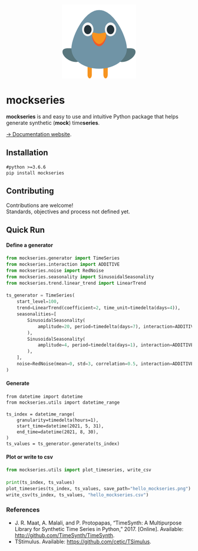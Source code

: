 <p align="center">
  <img src="https://github.com/cyrilou242/mockseries/blob/main/website/static/img/mockingbird200.png">
</p>

# mockseries
**mockseries** is and easy to use and intuitive  Python package that helps generate synthetic (**mock**) time**series**.

[-> Documentation website](https://mockseries.catheu.tech/docs/intro).


## Installation  
    
    #python >=3.6.6 
    pip install mockseries
    
## Contributing
Contributions are welcome!   
Standards, objectives and process not defined yet.
    
## Quick Run

#### Define a generator

```python
from mockseries.generator import TimeSeries
from mockseries.interaction import ADDITIVE
from mockseries.noise import RedNoise
from mockseries.seasonality import SinusoidalSeasonality
from mockseries.trend.linear_trend import LinearTrend

ts_generator = TimeSeries(
    start_level=100,
    trend=LinearTrend(coefficient=2, time_unit=timedelta(days=4)),
    seasonalities=[
        SinusoidalSeasonality(
            amplitude=20, period=timedelta(days=7), interaction=ADDITIVE
        ),
        SinusoidalSeasonality(
            amplitude=4, period=timedelta(days=1), interaction=ADDITIVE
        ),
    ],
    noise=RedNoise(mean=0, std=3, correlation=0.5, interaction=ADDITIVE),
)
```

#### Generate

``` 
from datetime import datetime
from mockseries.utils import datetime_range

ts_index = datetime_range(
    granularity=timedelta(hours=1),
    start_time=datetime(2021, 5, 31),
    end_time=datetime(2021, 8, 30),
)
ts_values = ts_generator.generate(ts_index)
```

#### Plot or write to csv
```python
from mockseries.utils import plot_timeseries, write_csv

print(ts_index, ts_values)
plot_timeseries(ts_index, ts_values, save_path="hello_mockseries.png")
write_csv(ts_index, ts_values, "hello_mockseries.csv")
```

### References
- J. R. Maat, A. Malali, and P. Protopapas, “TimeSynth: A Multipurpose Library for Synthetic Time Series in Python,” 2017. [Online]. Available: http://github.com/TimeSynth/TimeSynth.
- TStimulus. Available: https://github.com/cetic/TSimulus.
